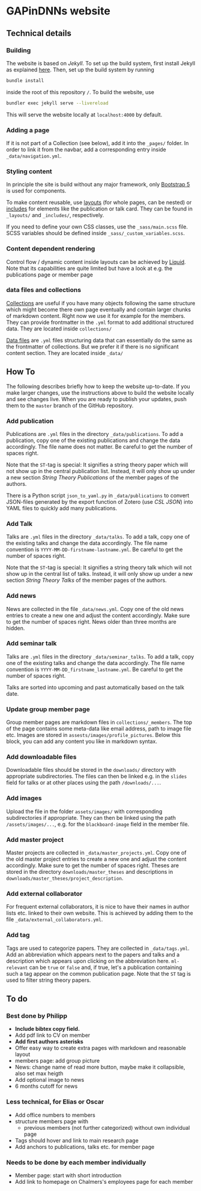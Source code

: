 # GAPinDNNs website

## Technical details

### Building

The website is based on *Jekyll*. To set up the build system, first install Jekyll as explained [here](https://jekyllrb.com/docs/installation/). Then, set up the build system by running

```bash
bundle install
```
inside the root of this repository `/`. To build the website, use

```bash
bundler exec jekyll serve --livereload
```

This will serve the website locally at `localhost:4000` by default.

### Adding a page

If it is not part of a Collection (see below), add it into the `_pages/`
folder. In order to link it from the navbar, add a corresponding entry inside
`_data/navigation.yml`.

### Styling content

In principle the site is build without any major framework, only [Bootstrap
5](https://getbootstrap.com/docs/5.3/getting-started/introduction/) is used for
components.

To make content reusable, use [layouts](https://jekyllrb.com/docs/layouts/)
(for whole pages, can be nested) or
[includes](https://jekyllrb.com/docs/includes/) for elements like the
publication or talk card. They can be found in `_layouts/` and `_includes/`,
respectively.

If you need to define your own CSS classes, use the `_sass/main.scss` file.
SCSS variables should be defined inside `_sass/_custom_variables.scss`.

### Content dependent rendering

Control flow / dynamic content inside layouts can be achieved by
[Liquid](https://jekyllrb.com/docs/liquid/). Note that its capabilities are
quite limited but have a look at e.g. the publications page or member page

### data files and collections

[Collections](https://jekyllrb.com/docs/collections/) are useful if you have
many objects following the same structure which might become there own page
eventually and contain larger chunks of markdown content. Right now we use it
for example for the members. They can provide frontmatter in the `.yml` format
to add additional structured data. They are located inside `collections/`

[Data files](https://jekyllrb.com/docs/datafiles/) are `.yml` files structuring
data that can essentially do the same as the frontmatter of collections. But we
prefer it if there is no significant content section. They are located inside
`_data/`

## How To

The following describes briefly how to keep the website up-to-date. If you make larger changes, use the instructions above to build the website locally and see changes live. When you are ready to publish your updates, push them to the `master` branch of the GitHub repository.

### Add publication

Publications are `.yml` files in the directory `_data/publications`. To add a publication, copy one of the existing publications and change the data accordingly. The file name does not matter. Be careful to get the number of spaces right.

Note that the `ST`-tag is special: It signifies a string theory paper which will not show up in the central publication list. Instead, it will only show up under a new section *String Theory Publications* of the member pages of the authors.

There is a Python script `json_to_yaml.py` in `_data/publications` to convert JSON-files generated by the export function of Zotero (use *CSL JSON*) into YAML files to quickly add many publications.

### Add Talk

Talks are `.yml` files in the directory `_data/talks`. To add a talk, copy one of the existing talks and change the data accordingly. The file name convention is `YYYY-MM-DD-firstname-lastname.yml`. Be careful to get the number of spaces right.

Note that the `ST`-tag is special: It signifies a string theory talk which will not show up in the central list of talks. Instead, it will only show up under a new section *String Theory Talks* of the member pages of the authors.

### Add news

News are collected in the file `_data/news.yml`. Copy one of the old news entries to create a new one and adjust the content accordingly. Make sure to get the number of spaces right. News older than three months are hidden.

### Add seminar talk

Talks are `.yml` files in the directory `_data/seminar_talks`. To add a talk, copy one of the existing talks and change the data accordingly. The file name convention is `YYYY-MM-DD_firstname_lastname.yml`. Be careful to get the number of spaces right.

Talks are sorted into upcoming and past automatically based on the talk date.

### Update group member page

Group member pages are markdown files in `collections/_members`. The top of the page contains some meta-data like email address, path to image file etc. Images are stored in `assests/images/profile_pictures`. Below this block, you can add any content you like in markdown syntax.

### Add downloadable files

Downloadable files should be stored in the `downloads/` directory with appropriate subdirectories. The files can then be linked e.g. in the `slides` field for talks or at other places using the path `/downloads/...`.

### Add images

Upload the file in the folder `assets/images/` with corresponding subdirectories if appropriate. They can then be linked using the path `/assets/images/...`, e.g. for the `blackboard-image` field in the member file.

### Add master project

Master projects are collected in `_data/master_projects.yml`. Copy one of the old master project entries to create a new one and adjust the content accordingly. Make sure to get the number of spaces right. Theses are stored in the directory `downloads/master_theses` and descriptions in `downloads/master_theses/project_description`.

### Add external collaborator

For frequent external collaborators, it is nice to have their names in author lists etc. linked to their own website. This is achieved by adding them to the file `_data/external_collaborators.yml`.

### Add tag

Tags are used to categorize papers. They are collected in `_data/tags.yml`. Add an abbreviation which appears next to the papers and talks and a description which appears upon clicking on the abbreviation here. `ml-relevant` can be `true` or `false` and, if true, let's a publication containing such a tag appear on the common publication page. Note that the `ST` tag is used to filter string theory papers.


## To do

### Best done by Philipp

- **Include bibtex copy field.**
- Add pdf link to CV on member
- **Add first authors asterisks**
- Offer easy way to create extra pages with markdown and reasonable layout
- members page: add group picture
- News: change name of read more button, maybe make it collapsible, also set max heigth
- Add optional image to news
- 6 months cutoff for news

### Less technical, for Elias or Oscar
- Add office numbers to members
- structure members page with
    - previous members (not further categorized) without own individual page
- Tags should hover and link to main research page
- Add anchors to publications, talks etc. for member page

### Needs to be done by each member individually
- Member page: start with short introduction
- Add link to homepage on Chalmers's employees page for each member

